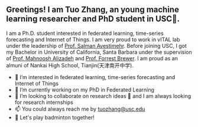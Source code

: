## Greetings! I am Tuo Zhang, an young machine learning researcher and PhD student in USC📖.


I am a Ph.D. student interested in federated learning, time-series forecasting and Internet of Things. I am very proud to work in vITAL lab 
under the leadership of [Prof. Salman Avestimehr](https://www.avestimehr.com/). Before joining USC, I got my Bachelor in University of California, Santa Barbara
under the supervision of [Prof. Mahnoosh Alizadeh](https://web.ece.ucsb.edu/~alizadeh/students.html) and [Prof. Forrest Brewer](https://www.ece.ucsb.edu/spotlights/lab-focus-brewer-sys-synthesis-lab).
I am proud as an almuni of Nankai High School, Tianjin(天津南开中学).

- 👀 I’m interested in federated learning, time-series forecasting and Internet of Things
- 🌱 I’m currently working on my PhD in Federated Learning
- 💞️ I’m looking to collaborate on research ideas 🤝 and I am always looking for research internships
- 📫 You could always reach me by tuozhang@usc.edu
- 🏸️ Let's play badminton together!

<!---
zhang-tuo-pdf/zhang-tuo-pdf is a ✨ special ✨ repository because its `README.md` (this file) appears on your GitHub profile.
You can click the Preview link to take a look at your changes.
--->
